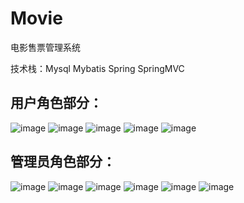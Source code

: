 # Movie

电影售票管理系统

技术栈：Mysql Mybatis Spring SpringMVC

## 用户角色部分：

![image](https://github.com/isysc1/Movie/blob/master/images/用户角色/Snipaste_2020-02-16_15-33-51.png)
![image](https://github.com/isysc1/Movie/blob/master/images/用户角色/Snipaste_2020-02-16_15-34-27.png)
![image](https://github.com/isysc1/Movie/blob/master/images/用户角色/Snipaste_2020-02-16_15-34-39.png)
![image](https://github.com/isysc1/Movie/blob/master/images/用户角色/Snipaste_2020-02-16_15-34-53.png)
![image](https://github.com/isysc1/Movie/blob/master/images/用户角色/Snipaste_2020-02-16_15-35-07.png)
## 管理员角色部分：

![image](https://github.com/isysc1/Movie/blob/master/images/管理员角色/影院信息增删改查.png)
![image](https://github.com/isysc1/Movie/blob/master/images/管理员角色/新闻公告增删改查.png)
![image](https://github.com/isysc1/Movie/blob/master/images/管理员角色/电影信息增删改查.png)
![image](https://github.com/isysc1/Movie/blob/master/images/管理员角色/电影类型增删改查.png)
![image](https://github.com/isysc1/Movie/blob/master/images/管理员角色/电影评价管理.png)
![image](https://github.com/isysc1/Movie/blob/master/images/管理员角色/订单查询.png)
